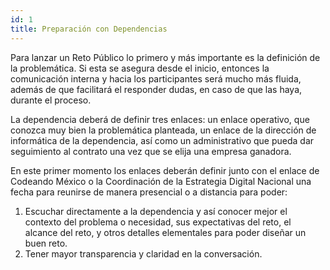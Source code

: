 ```yaml
---
id: 1
title: Preparación con Dependencias
---
```

Para lanzar un Reto Público lo primero y más importante es la definición de la problemática. Si esta se asegura desde el inicio, entonces la comunicación interna y hacia los participantes será mucho más fluida, además de que facilitará el responder dudas, en caso de que las haya, durante el proceso.

La dependencia deberá de definir tres enlaces: un enlace operativo, que conozca muy bien la problemática planteada, un enlace de la dirección de informática de la dependencia, así como un administrativo que pueda dar seguimiento al contrato una vez que se elija una empresa ganadora.

En este primer momento los enlaces deberán definir junto con el enlace de Codeando México o la Coordinación de la Estrategia Digital Nacional una fecha para reunirse de manera presencial o a distancia para poder:

1. Escuchar directamente a la dependencia y así conocer mejor el contexto del problema o necesidad, sus expectativas del reto, el alcance del reto, y otros detalles elementales para poder diseñar un buen reto.
2. Tener mayor transparencia y claridad en la conversación.
